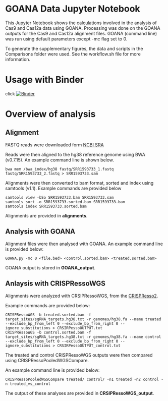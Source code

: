 
# GOANA Data Jupyter Notebook
This Jupyter Notebook shows the calculations involved in the analysis of Cas9 and Cas12a data using GOANA. Processing was done on the GOANA outputs for the Cas9 and Cas12a alignment files. GOANA  (command line) was run using default parameters except -mc flag set to 0.

To generate the supplementary figures, the data and scripts in the Comparisons folder were used. See the workflow.sh file for more information.

# Usage with Binder

click [![Binder](https://mybinder.org/badge_logo.svg)](https://mybinder.org/v2/gh/BauerLab/GOANA_Data/master?filepath=ReplicateData.ipynb) 

# Overview of analysis

## Alignment

FASTQ reads were downloaded form [NCBI SRA](https://www.ncbi.nlm.nih.gov/sra)

Reads were then aligned to the hg38 reference genome using BWA (v0.7.15). An example command line is shown below.

```
bwa mem /bwa_index/hg38 fastq/SRR1593733_1.fastq fastq/SRR1593733_2.fastq > SRR1593733.sam
```

Alignments were then converted to bam format, sorted and index using samtools (v1.1). Example commands are provided below

```
samtools view -bSo SRR1593733.bam SRR1593733.sam
samtools sort -o SRR1593733.sorted.bam SRR1593733.bam
samtools index SRR1593733.sorted.bam
```

Alignments are provided in **alignments**.

## Analysis with GOANA

Alignment files were then analysed with GOANA. An example command line is provided below:

```
GOANA.py -mc 0 <file.bed> <control.sorted.bam> <treated.sorted.bam>
```

GOANA output is stored in **GOANA_output**.

## Anlaysis with CRISPRessoWGS

Alignments were analyzed with CRSIPRessoWGS, from the [CRISPResso2](https://www.nature.com/articles/s41587-019-0032-3).

Example commands are provided below:

```
CRISPRessoWGS -b treated.sorted.bam -f target_sites/sgRNA_targets.hg38.txt -r genomes/hg38.fa --name treated --exclude_bp_from_left 0 --exclude_bp_from_right 0 --ignore_substitutions > CRSIRPessoOUTPUT.txt
CRISPRessoWGS -b control.sorted.bam -f target_sites/sgRNA_targets.hg38.txt -r genomes/hg38.fa --name control --exclude_bp_from_left 0 --exclude_bp_from_right 0 --ignore_substitutions > CRSIRPessoOUTPUT_control.txt
```

The treated and control CRISPRessoWGS outputs were then compared using CRISPRessoPooledWGSCompare.

An example command line is provided below:

```
CRISPRessoPooledWGSCompare treated/ control/ -n1 treated -n2 control -n treated_vs_control
```

The output of these analyses are provided in **CRSIPRessoWGS_output**.


